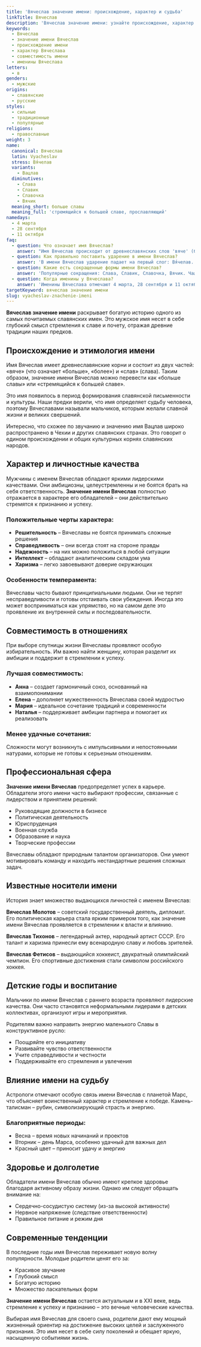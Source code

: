 ```yaml
---
title: 'Вячеслав значение имени: происхождение, характер и судьба'
linkTitle: Вячеслав
description: 'Вячеслав значение имени: узнайте происхождение, характер и судьбу обладателей этого славянского имени. Полная характеристика имени Вячеслав.'
keywords:
  - Вячеслав
  - значение имени Вячеслав
  - происхождение имени
  - характер Вячеслава
  - совместимость имени
  - именины Вячеслава
letters:
  - в
genders:
  - мужские
origins:
  - славянские
  - русские
styles:
  - сильные
  - традиционные
  - популярные
religions:
  - православные
weight: 3
name:
  canonical: Вячеслав
  latin: Vyacheslav
  stress: Вя́челав
  variants:
    - Вацлав
  diminutives:
    - Слава
    - Славик
    - Славочка
    - Вячик
  meaning_short: больше славы
  meaning_full: 'стремящийся к большей славе, прославляющий'
namedays:
  - 4 марта
  - 28 сентября
  - 11 октября
faq:
  - question: Что означает имя Вячеслав?
    answer: "Имя Вячеслав происходит от древнеславянских слов 'вяче' (больше) и 'слав' (слава), что означает 'больше славы' или 'стремящийся к большей славе'."
  - question: Как правильно поставить ударение в имени Вячеслав?
    answer: 'В имени Вячеслав ударение падает на первый слог: Вя́челав.'
  - question: Какие есть сокращенные формы имени Вячеслав?
    answer: 'Популярные сокращения: Слава, Славик, Славочка, Вячик. Чаще всего используется форма Слава.'
  - question: Когда именины у Вячеслава?
    answer: 'Именины Вячеслава отмечают 4 марта, 28 сентября и 11 октября по православному календарю.'
targetKeyword: вячеслав значение имени
slug: vyacheslav-znachenie-imeni
---
```


**Вячеслав значение имени** раскрывает богатую историю одного из самых почитаемых славянских имен. Это мужское имя несет в себе глубокий смысл стремления к славе и почету, отражая древние традиции наших предков.

## Происхождение и этимология имени

Имя Вячеслав имеет древнеславянские корни и состоит из двух частей: «вяче» (что означает «больше», «более») и «слав» (слава). Таким образом, значение имени Вячеслав можно перевести как «больше славы» или «стремящийся к большей славе».

Это имя появилось в период формирования славянской письменности и культуры. Наши предки верили, что имя определяет судьбу человека, поэтому Вячеславами называли мальчиков, которым желали славной жизни и великих свершений.

Интересно, что схожее по звучанию и значению имя Вацлав широко распространено в Чехии и других славянских странах. Это говорит о едином происхождении и общих культурных корнях славянских народов.

## Характер и личностные качества

Мужчины с именем Вячеслав обладают яркими лидерскими качествами. Они амбициозны, целеустремленны и не боятся брать на себя ответственность. **Значение имени Вячеслав** полностью отражается в характере его обладателей – они действительно стремятся к признанию и успеху.

### Положительные черты характера:

- **Решительность** – Вячеславы не боятся принимать сложные решения
- **Справедливость** – они всегда стоят на стороне правды
- **Надежность** – на них можно положиться в любой ситуации
- **Интеллект** – обладают аналитическим складом ума
- **Харизма** – легко завоевывают доверие окружающих

### Особенности темперамента:

Вячеславы часто бывают принципиальными людьми. Они не терпят несправедливости и готовы отстаивать свои убеждения. Иногда это может восприниматься как упрямство, но на самом деле это проявление их внутренней силы и последовательности.

## Совместимость в отношениях

При выборе спутницы жизни Вячеславы проявляют особую избирательность. Им важно найти женщину, которая разделит их амбиции и поддержит в стремлении к успеху.

### Лучшая совместимость:

- **Анна** – создает гармоничный союз, основанный на взаимопонимании
- **Елена** – дополняет мужественность Вячеслава своей мудростью
- **Мария** – идеальное сочетание традиций и современности
- **Наталья** – поддерживает амбиции партнера и помогает их реализовать

### Менее удачные сочетания:

Сложности могут возникнуть с импульсивными и непостоянными натурами, которые не готовы к серьезным отношениям.

## Профессиональная сфера

**Значение имени Вячеслав** предопределяет успех в карьере. Обладатели этого имени часто выбирают профессии, связанные с лидерством и принятием решений:

- Руководящие должности в бизнесе
- Политическая деятельность
- Юриспруденция
- Военная служба
- Образование и наука
- Творческие профессии

Вячеславы обладают природным талантом организаторов. Они умеют мотивировать команду и находить нестандартные решения сложных задач.

## Известные носители имени

История знает множество выдающихся личностей с именем Вячеслав:

**Вячеслав Молотов** – советский государственный деятель, дипломат. Его политическая карьера стала ярким примером того, как значение имени Вячеслав проявляется в стремлении к власти и влиянию.

**Вячеслав Тихонов** – легендарный актер, народный артист СССР. Его талант и харизма принесли ему всенародную славу и любовь зрителей.

**Вячеслав Фетисов** – выдающийся хоккеист, двукратный олимпийский чемпион. Его спортивные достижения стали символом российского хоккея.

## Детские годы и воспитание

Мальчики по имени Вячеслав с раннего возраста проявляют лидерские качества. Они часто становятся неформальными лидерами в детских коллективах, организуют игры и мероприятия.

Родителям важно направить энергию маленького Славы в конструктивное русло:

- Поощряйте его инициативу
- Развивайте чувство ответственности
- Учите справедливости и честности
- Поддерживайте его стремления и увлечения

## Влияние имени на судьбу

Астрологи отмечают особую связь имени Вячеслав с планетой Марс, что объясняет воинственный характер и стремление к победе. Камень-талисман – рубин, символизирующий страсть и энергию.

### Благоприятные периоды:

- Весна – время новых начинаний и проектов
- Вторник – день Марса, особенно удачный для важных дел
- Красный цвет – приносит удачу и энергию

## Здоровье и долголетие

Обладатели имени Вячеслав обычно имеют крепкое здоровье благодаря активному образу жизни. Однако им следует обращать внимание на:

- Сердечно-сосудистую систему (из-за высокой активности)
- Нервное напряжение (следствие ответственности)
- Правильное питание и режим дня

## Современные тенденции

В последние годы имя Вячеслав переживает новую волну популярности. Молодые родители ценят его за:

- Красивое звучание
- Глубокий смысл
- Богатую историю
- Множество ласкательных форм

**Значение имени Вячеслав** остается актуальным и в XXI веке, ведь стремление к успеху и признанию – это вечные человеческие качества.

Выбирая имя Вячеслав для своего сына, родители дают ему мощный жизненный ориентир на достижение высоких целей и заслуженного признания. Это имя несет в себе силу поколений и обещает яркую, насыщенную событиями жизнь.
